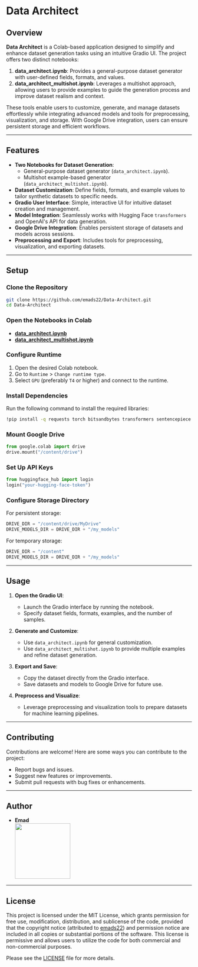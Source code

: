 
# Data Architect

## Overview
**Data Architect** is a Colab-based application designed to simplify and enhance dataset generation tasks using an intuitive Gradio UI. The project offers two distinct notebooks:  
1. **data_architect.ipynb**: Provides a general-purpose dataset generator with user-defined fields, formats, and values.  
2. **data_architect_multishot.ipynb**: Leverages a multishot approach, allowing users to provide examples to guide the generation process and improve dataset realism and context.

These tools enable users to customize, generate, and manage datasets effortlessly while integrating advanced models and tools for preprocessing, visualization, and storage. With Google Drive integration, users can ensure persistent storage and efficient workflows.

---

## Features
- **Two Notebooks for Dataset Generation**:
  - General-purpose dataset generator (`data_architect.ipynb`).
  - Multishot example-based generator (`data_architect_multishot.ipynb`).
- **Dataset Customization**: Define fields, formats, and example values to tailor synthetic datasets to specific needs.
- **Gradio User Interface**: Simple, interactive UI for intuitive dataset creation and management.
- **Model Integration**: Seamlessly works with Hugging Face `transformers` and OpenAI's API for data generation.
- **Google Drive Integration**: Enables persistent storage of datasets and models across sessions.
- **Preprocessing and Export**: Includes tools for preprocessing, visualization, and exporting datasets.

---

## Setup 

### Clone the Repository
```bash
git clone https://github.com/emads22/Data-Architect.git
cd Data-Architect
```

### Open the Notebooks in Colab
- **[data_architect.ipynb](https://colab.research.google.com/drive/1TilvUxshUfbSCQDZ8ps2to5OrtIrYWWC)**  
- **[data_architect_multishot.ipynb](https://colab.research.google.com/drive/16j09NYKs9FPTreZELs9z8wKmXLiDtN_C)**

### Configure Runtime
1. Open the desired Colab notebook.
2. Go to `Runtime` > `Change runtime type`.
3. Select `GPU` (preferably `T4` or higher) and connect to the runtime.

### Install Dependencies
Run the following command to install the required libraries:
```bash
!pip install -q requests torch bitsandbytes transformers sentencepiece accelerate openai httpx==0.27.2 gradio
```

### Mount Google Drive
```python
from google.colab import drive
drive.mount("/content/drive")
```

### Set Up API Keys
```python
from huggingface_hub import login
login("your-hugging-face-token")
```

### Configure Storage Directory
For persistent storage:
```python
DRIVE_DIR = "/content/drive/MyDrive"
DRIVE_MODELS_DIR = DRIVE_DIR + "/my_models"
```
For temporary storage:
```python
DRIVE_DIR = "/content"
DRIVE_MODELS_DIR = DRIVE_DIR + "/my_models"
```

---

## Usage
1. **Open the Gradio UI**:
   - Launch the Gradio interface by running the notebook.
   - Specify dataset fields, formats, examples, and the number of samples.

2. **Generate and Customize**:
   - Use `data_architect.ipynb` for general customization.
   - Use `data_architect_multishot.ipynb` to provide multiple examples and refine dataset generation.

3. **Export and Save**:
   - Copy the dataset directly from the Gradio interface.
   - Save datasets and models to Google Drive for future use.

4. **Preprocess and Visualize**:
   - Leverage preprocessing and visualization tools to prepare datasets for machine learning pipelines.

---

## Contributing
Contributions are welcome! Here are some ways you can contribute to the project:
- Report bugs and issues.
- Suggest new features or improvements.
- Submit pull requests with bug fixes or enhancements.

---

## Author
- **Emad**  
  [<img src="https://img.shields.io/badge/GitHub-Profile-blue?logo=github" width="150">](https://github.com/emads22)

---

## License
This project is licensed under the MIT License, which grants permission for free use, modification, distribution, and sublicense of the code, provided that the copyright notice (attributed to [emads22](https://github.com/emads22)) and permission notice are included in all copies or substantial portions of the software. This license is permissive and allows users to utilize the code for both commercial and non-commercial purposes.

Please see the [LICENSE](LICENSE) file for more details.



